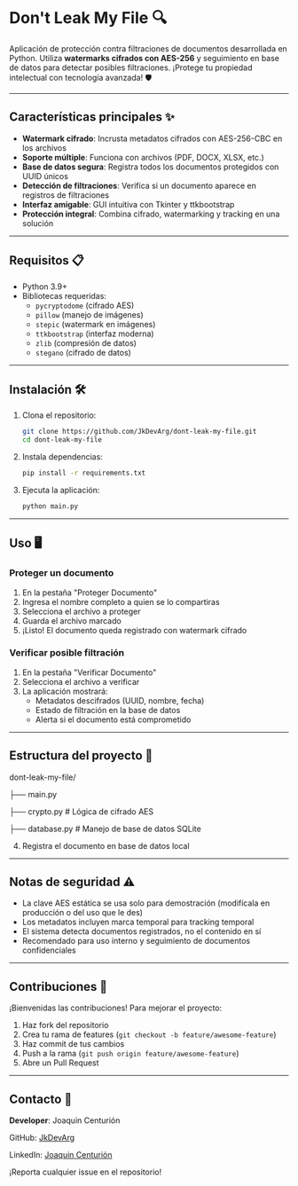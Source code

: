 # Don't Leak My File 🔍

Aplicación de protección contra filtraciones de documentos desarrollada en Python. Utiliza **watermarks cifrados con AES-256** y seguimiento en base de datos para detectar posibles filtraciones. ¡Protege tu propiedad intelectual con tecnología avanzada! 🛡️

---

## Características principales ✨

- **Watermark cifrado**: Incrusta metadatos cifrados con AES-256-CBC en los archivos
- **Soporte múltiple**: Funciona con archivos (PDF, DOCX, XLSX, etc.)
- **Base de datos segura**: Registra todos los documentos protegidos con UUID únicos
- **Detección de filtraciones**: Verifica si un documento aparece en registros de filtraciones
- **Interfaz amigable**: GUI intuitiva con Tkinter y ttkbootstrap
- **Protección integral**: Combina cifrado, watermarking y tracking en una solución

---

## Requisitos 📋

- Python 3.9+
- Bibliotecas requeridas:
  - `pycryptodome` (cifrado AES)
  - `pillow` (manejo de imágenes)
  - `stepic` (watermark en imágenes)
  - `ttkbootstrap` (interfaz moderna)
  - `zlib` (compresión de datos)
  - `stegano` (cifrado de datos)

---

## Instalación 🛠️

1. Clona el repositorio:

    ```bash
    git clone https://github.com/JkDevArg/dont-leak-my-file.git
    cd dont-leak-my-file
    ```

2. Instala dependencias:

    ```bash
    pip install -r requirements.txt
    ```

3. Ejecuta la aplicación:

    ```bash
    python main.py
    ```

---

## Uso 🖥️

### Proteger un documento

1. En la pestaña "Proteger Documento"
2. Ingresa el nombre completo a quien se lo compartiras
3. Selecciona el archivo a proteger
4. Guarda el archivo marcado
5. ¡Listo! El documento queda registrado con watermark cifrado

### Verificar posible filtración

1. En la pestaña "Verificar Documento"
2. Selecciona el archivo a verificar
3. La aplicación mostrará:
   - Metadatos descifrados (UUID, nombre, fecha)
   - Estado de filtración en la base de datos
   - Alerta si el documento está comprometido

---

## Estructura del proyecto 📂


dont-leak-my-file/

├── main.py

├── crypto.py # Lógica de cifrado AES

├── database.py # Manejo de base de datos SQLite


4. Registra el documento en base de datos local

---

## Notas de seguridad ⚠️

- La clave AES estática se usa solo para demostración (modifícala en producción o del uso que le des)
- Los metadatos incluyen marca temporal para tracking temporal
- El sistema detecta documentos registrados, no el contenido en sí
- Recomendado para uso interno y seguimiento de documentos confidenciales

---

## Contribuciones 🤝

¡Bienvenidas las contribuciones! Para mejorar el proyecto:

1. Haz fork del repositorio
2. Crea tu rama de features (`git checkout -b feature/awesome-feature`)
3. Haz commit de tus cambios
4. Push a la rama (`git push origin feature/awesome-feature`)
5. Abre un Pull Request

---

## Contacto 📩

**Developer**: Joaquin Centurión

GitHub: [JkDevArg](https://github.com/JkDevArg)

LinkedIn: [Joaquin Centurión](https://www.linkedin.com/in/joaquincenturion/)

¡Reporta cualquier issue en el repositorio!

